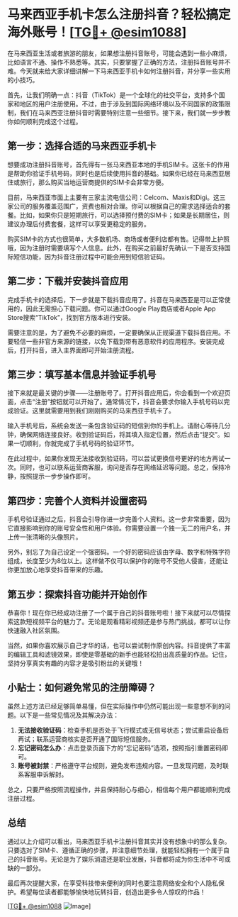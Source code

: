 # 马来西亚手机卡怎么注册抖音？轻松搞定海外账号！[[TG💪+ @esim1088](https://t.me/s/esim1088)]

在马来西亚生活或者旅游的朋友，如果想注册抖音账号，可能会遇到一些小麻烦，比如语言不通、操作不熟悉等。其实，只要掌握了正确的方法，注册抖音账号并不难。今天就来给大家详细讲解一下马来西亚手机卡如何注册抖音，并分享一些实用的小技巧。

首先，让我们明确一点：抖音（TikTok）是一个全球化的社交平台，支持多个国家和地区的用户注册使用。不过，由于涉及到国际网络环境以及不同国家的政策限制，我们在马来西亚注册抖音时需要特别注意一些细节。接下来，我们就一步步教你如何顺利完成这个过程。

## 第一步：选择合适的马来西亚手机卡

想要成功注册抖音账号，首先得有一张马来西亚本地的手机SIM卡。这张卡的作用是帮助你验证手机号码，同时也是后续使用抖音的基础。如果你已经在马来西亚居住或旅行，那么购买当地运营商提供的SIM卡会非常方便。

目前，马来西亚市面上主要有三家主流电信公司：Celcom、Maxis和Digi。这三家公司的服务覆盖范围广，资费也相对合理。你可以根据自己的需求选择适合的套餐。比如，如果你只是短期旅行，可以选择预付费的SIM卡；如果是长期居住，则建议办理后付费套餐，这样可以享受更稳定的服务。

购买SIM卡的方式也很简单，大多数机场、商场或者便利店都有售。记得带上护照哦，因为注册时需要填写个人信息。此外，在购买之前最好先确认一下是否支持国际短信功能，因为抖音注册过程中可能会用到短信验证码。

## 第二步：下载并安装抖音应用

完成手机卡的选择后，下一步就是下载抖音应用了。抖音在马来西亚是可以正常使用的，因此无需担心下载问题。你可以通过Google Play商店或者Apple App Store搜索“TikTok”，找到官方版本进行安装。

需要注意的是，为了避免不必要的麻烦，一定要确保从正规渠道下载抖音应用。不要轻信一些非官方来源的链接，以免下载到带有恶意软件的应用程序。安装完成后，打开抖音，进入主界面即可开始注册流程。

## 第三步：填写基本信息并验证手机号

接下来就是最关键的步骤——注册账号了。打开抖音应用后，你会看到一个欢迎页面，点击“注册”按钮就可以开始了。通常情况下，抖音会要求你输入手机号码以完成验证。这里就需要用到我们刚刚购买的马来西亚手机卡了。

输入手机号后，系统会发送一条包含验证码的短信到你的手机上。请耐心等待几分钟，确保网络连接良好。收到验证码后，将其填入指定位置，然后点击“提交”。如果一切顺利，你就完成了手机号码的验证环节。

在此过程中，如果你发现无法接收到验证码，可以尝试更换信号更好的地方再试一次。同时，也可以联系运营商客服，询问是否存在网络延迟等问题。总之，保持冷静，按照提示一步步操作即可。

## 第四步：完善个人资料并设置密码

手机号验证通过之后，抖音会引导你进一步完善个人资料。这一步非常重要，因为它直接影响到你的账号安全性和用户体验。你需要设置一个独一无二的用户名，并上传一张清晰的头像照片。

另外，别忘了为自己设定一个强密码。一个好的密码应该由字母、数字和特殊字符组成，长度至少为8位以上。这样做不仅可以保护你的账号不受他人侵害，还能让你更加放心地享受抖音带来的乐趣。

## 第五步：探索抖音功能并开始创作

恭喜你！现在你已经成功注册了一个属于自己的抖音账号啦！接下来就可以尽情探索这款短视频平台的魅力了。无论是观看精彩视频还是参与热门挑战，都可以让你快速融入社区氛围。

当然，如果你喜欢展示自己才华的话，也可以尝试制作原创内容。抖音提供了丰富的编辑工具和滤镜效果，即使是零基础的新手也能轻松拍出高质量的作品。记住，坚持分享真实有趣的内容才是吸引粉丝的关键哦！

## 小贴士：如何避免常见的注册障碍？

虽然上述方法已经足够简单易懂，但在实际操作中仍然可能出现一些意想不到的问题。以下是一些常见情况及其解决办法：

1. **无法接收验证码**：检查手机是否处于飞行模式或无信号状态；尝试重启设备后再试；联系运营商核实是否开通了国际短信服务。
2. **忘记密码怎么办**：点击登录页面下方的“忘记密码”选项，按照指引重置密码即可。
3. **账号被封禁**：严格遵守平台规则，避免发布违规内容。一旦发现问题，及时联系客服申诉解封。

总之，只要严格按照流程操作，并且保持耐心与细心，相信每个用户都能顺利完成注册过程。

## 总结

通过以上介绍可以看出，马来西亚手机卡注册抖音其实并没有想象中的那么复杂。只要选对了SIM卡、遵循正确的步骤，并注意细节处理，就能轻松拥有一个属于自己的抖音账号。无论是为了娱乐消遣还是职业发展，抖音都将成为你生活中不可或缺的一部分。

最后再次提醒大家，在享受科技带来便利的同时也要注意网络安全和个人隐私保护。希望每位读者都能够愉快地玩转抖音，创造出更多令人惊叹的作品！

[[TG💪+ @esim1088](https://t.me/s/esim1088) ![Image](https://i.postimg.cc/4NQfJmqS/Snipaste-2025-05-13-00-14-12.png)]